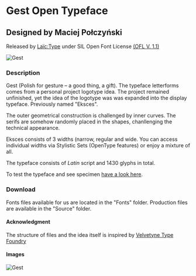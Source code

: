 # Gest Open Typeface
## Designed by Maciej Połczyński
Released by [Laïc:Type](https://laic.pl) under SIL Open Font License [(OFL V. 1.1)](https://scripts.sil.org/cms/scripts/page.php?site_id=nrsi&id=ofl)

![Gest](https://laic.pl/upload/Gallery/gest2.jpg)

### Description
Gest (Polish for gesture – a good thing, a gift). The typeface letterforms comes from a personal project logotype idea. The project remained unfinished, yet the idea of the logotype was was expanded into the display typeface. Previously named "Eksces".

The outer geometrical construction is challenged by inner curves. The serifs are somehow randomly placed in the shapes, chanllenging the technical appearance.

Eksces consists of 3 widths (narrow, regular and wide. You can access individual widths via Stylistic Sets (OpenType features) or enjoy a mixture of all.

The typeface consists of *Latin* script and 1430 glyphs in total.

To test the typeface and see specimen [have a look here](https://laic.pl/gest).

### Download
Fonts files available for us are located in the "Fonts" folder.
Production files are available in the "Source" folder.

#### Acknowledgment
The structure of files and the idea itself is inspired by [Velvetyne Type Foundry](https://www.velvetyne.fr/)

#### Images
![Gest](https://laic.pl/upload/Gallery/gest3.jpg)
